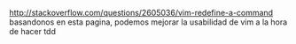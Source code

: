 http://stackoverflow.com/questions/2605036/vim-redefine-a-command
basandonos en esta pagina, podemos mejorar la usabilidad de vim a la hora de hacer tdd

